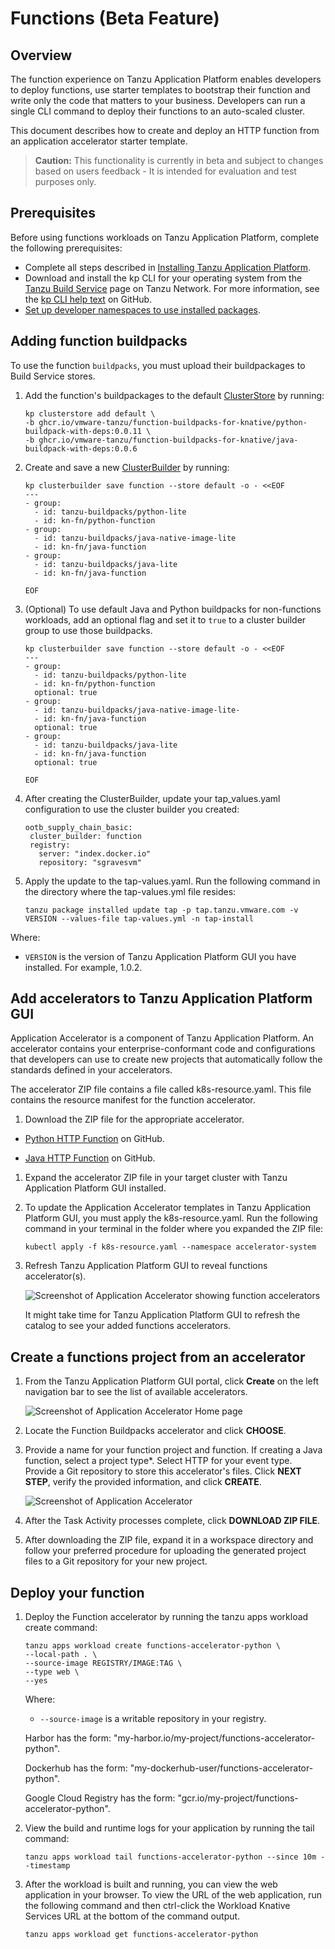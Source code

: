 # Functions (Beta Feature)

## <a id="overview"></a>Overview

The function experience on Tanzu Application Platform enables developers to deploy functions, use starter templates to bootstrap their function and write only the code that matters to your business. Developers can run a single CLI command to deploy their functions to an auto-scaled cluster.

This document describes how to create and deploy an HTTP function from an application accelerator starter template.

>**Caution:** This functionality is currently in beta and subject to changes based on users feedback - It is intended for evaluation and test purposes only.

## <a id="prereqs"></a>Prerequisites

Before using functions workloads on Tanzu Application Platform, complete the following prerequisites:

- Complete all steps described in [Installing Tanzu Application Platform](../install-intro.md).
- Download and install the kp CLI for your operating system from the [Tanzu Build Service](https://network.tanzu.vmware.com/products/build-service/) page on Tanzu Network. For more information, see the [kp CLI help text](https://github.com/vmware-tanzu/kpack-cli/blob/v0.4.0/docs/kp.md) on GitHub.
- [Set up developer namespaces to use installed packages](https://docs.vmware.com/en/Tanzu-Application-Platform/1.0/tap/GUID-install-components.html#setup).

## <a id="add-buildpacks"></a>Adding function buildpacks

To use the function `buildpacks`, you must upload their buildpackages to Build Service stores.

1. Add the function's buildpackages to the default [ClusterStore](https://docs.vmware.com/en/Tanzu-Build-Service/1.4/vmware-tanzu-build-service-v14/GUID-managing-stores.html) by running:

    ```
    kp clusterstore add default \
    -b ghcr.io/vmware-tanzu/function-buildpacks-for-knative/python-buildpack-with-deps:0.0.11 \
    -b ghcr.io/vmware-tanzu/function-buildpacks-for-knative/java-buildpack-with-deps:0.0.6
    ```

1. Create and save a new [ClusterBuilder](https://docs.vmware.com/en/Tanzu-Build-Service/1.4/vmware-tanzu-build-service-v14/GUID-managing-builders.html) by running:

    ```
    kp clusterbuilder save function --store default -o - <<EOF
    ---
    - group:
      - id: tanzu-buildpacks/python-lite
      - id: kn-fn/python-function
    - group:
      - id: tanzu-buildpacks/java-native-image-lite
      - id: kn-fn/java-function
    - group:
      - id: tanzu-buildpacks/java-lite
      - id: kn-fn/java-function

    EOF
    ```

1. (Optional) To use default Java and Python buildpacks for non-functions workloads, add an optional flag and set it to `true` to a cluster builder group to use those buildpacks.

    ```
    kp clusterbuilder save function --store default -o - <<EOF
    ---
    - group:
      - id: tanzu-buildpacks/python-lite
      - id: kn-fn/python-function
      optional: true
    - group:
      - id: tanzu-buildpacks/java-native-image-lite-
      - id: kn-fn/java-function
      optional: true
    - group:
      - id: tanzu-buildpacks/java-lite
      - id: kn-fn/java-function
      optional: true

    EOF
    ```

1. After creating the ClusterBuilder, update your tap\_values.yaml configuration to use the cluster builder you created:

    ```
    ootb_supply_chain_basic:
     cluster_builder: function
     registry:
       server: "index.docker.io"
       repository: "sgravesvm"
    ```

1. Apply the update to the tap-values.yaml. Run the following command in the directory where the tap-values.yml file resides:

    ```
    tanzu package installed update tap -p tap.tanzu.vmware.com -v VERSION --values-file tap-values.yml -n tap-install
    ```

Where:

- `VERSION` is the version of Tanzu Application Platform GUI you have installed. For example, 1.0.2.

## <a id="add-accelerators"></a>Add accelerators to Tanzu Application Platform GUI

Application Accelerator is a component of Tanzu Application Platform. An accelerator contains your enterprise-conformant code and configurations that developers can use to create new projects that automatically follow the standards defined in your accelerators.

The accelerator ZIP file contains a file called k8s-resource.yaml. This file contains the resource manifest for the function accelerator.

1. Download the ZIP file for the appropriate accelerator.

- [Python HTTP Function](https://github.com/sample-accelerators/python-functions-accelerator) on GitHub.

- [Java HTTP Function](https://github.com/sample-accelerators/java-functions-accelerator) on GitHub.

1. Expand the accelerator ZIP file in your target cluster with Tanzu Application Platform GUI installed.
1. To update the Application Accelerator templates in Tanzu Application Platform GUI, you must apply the k8s-resource.yaml. Run the following command in your terminal in the folder where you expanded the ZIP file:

    ```
    kubectl apply -f k8s-resource.yaml --namespace accelerator-system
    ```

1. Refresh Tanzu Application Platform GUI to reveal functions accelerator(s).

    ![Screenshot of Application Accelerator showing function accelerators](images/function-accelerators.png)

    It might take time for Tanzu Application Platform GUI to refresh the catalog to see your added functions accelerators.

## <a id="create-functions-proj"></a>Create a functions project from an accelerator

1. From the Tanzu Application Platform GUI portal, click **Create** on the left navigation bar to see the list of available accelerators.

    ![Screenshot of Application Accelerator Home page](images/create-accelerator.png)

1. Locate the Function Buildpacks accelerator and click **CHOOSE**.
1. Provide a name for your function project and function. If creating a Java function, select a project type\*. Select HTTP for your event type. Provide a Git repository to store this accelerator's files. Click **NEXT STEP**, verify the provided information, and click **CREATE**.

    ![Screenshot of Application Accelerator](images/generate-accelerators.png)

1. After the Task Activity processes complete, click **DOWNLOAD ZIP FILE**.

1. After downloading the ZIP file, expand it in a workspace directory and follow your preferred procedure for uploading the generated project files to a Git repository for your new project.

## <a id="deploy-function"></a>Deploy your function

1. Deploy the Function accelerator by running the tanzu apps workload create command:

    ```
    tanzu apps workload create functions-accelerator-python \
    --local-path . \
    --source-image REGISTRY/IMAGE:TAG \
    --type web \
    --yes
    ```

    Where:

    - `--source-image` is a writable repository in your registry.

    Harbor has the form: "my-harbor.io/my-project/functions-accelerator-python".

    Dockerhub has the form: "my-dockerhub-user/functions-accelerator-python".

    Google Cloud Registry has the form: "gcr.io/my-project/functions-accelerator-python".

1. View the build and runtime logs for your application by running the tail command:

    ```
    tanzu apps workload tail functions-accelerator-python --since 10m --timestamp
    ```

1. After the workload is built and running, you can view the web application in your browser. To view the URL of the web application, run the following command and then ctrl-click the Workload Knative Services URL at the bottom of the command output.

    ```
    tanzu apps workload get functions-accelerator-python
    ```
